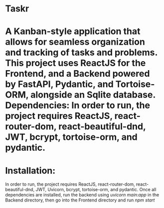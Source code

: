 # Taskr

A Kanban-style application that allows for seamless organization and tracking of tasks and problems.
This project uses ReactJS for the Frontend, and a Backend powered by FastAPI, Pydantic, and Tortoise-ORM, alongside an Sqlite database. 
Dependencies:
In order to run, the project requires ReactJS, react-router-dom, react-beautiful-dnd, JWT, bcrypt, tortoise-orm, and pydantic.
=======
# Installation:
In order to run, the project requires ReactJS, react-router-dom, react-beautiful-dnd, JWT, Uvicorn, bcrypt, tortoise-orm, and pydantic.
Once all dependencies are installed, run the backend using *uvicorn main:app* in the Backend directory, then go into the Frontend directory
and run *npm start*

